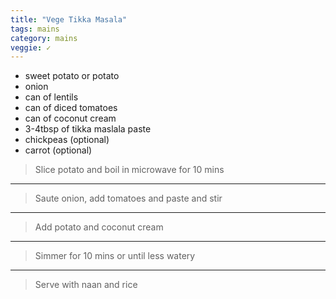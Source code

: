 ```yaml
---
title: "Vege Tikka Masala"
tags: mains
category: mains
veggie: ✓
---
```


* sweet potato or potato
* onion
* can of lentils
* can of diced tomatoes
* can of coconut cream
* 3-4tbsp of tikka maslala paste
* chickpeas (optional)
* carrot (optional)


> Slice potato and boil in microwave for 10 mins

---

> Saute onion, add tomatoes and paste and stir

---

> Add potato and coconut cream

---

> Simmer for 10 mins or until less watery

---

> Serve with naan and rice

